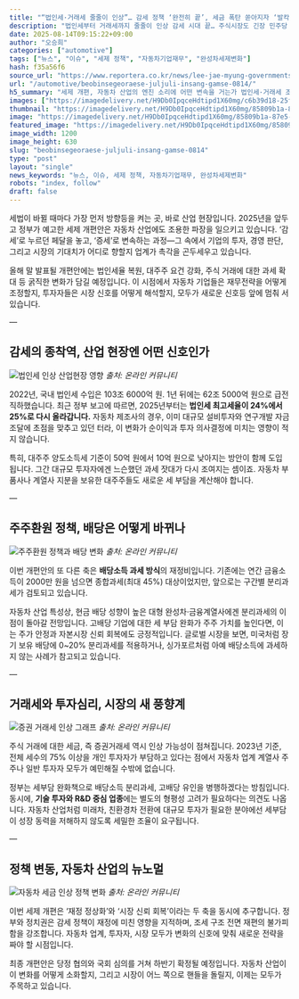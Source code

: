 ```yaml
---
title: "“법인세·거래세 줄줄이 인상”… 감세 정책 ‘완전히 끝’, 세금 폭탄 쏟아지자 ‘발칵’"
description: "법인세부터 거래세까지 줄줄이 인상 감세 시대 끝… 주식시장도 긴장 민주당 “부자 감세 정상화” 강조 ..."
date: 2025-08-14T09:15:22+09:00
author: "오승희"
categories: ["automotive"]
tags: ["뉴스", "이슈", "세제 정책", "자동차기업재무", "완성차세제변화"]
hash: f35a56f6
source_url: "https://www.reportera.co.kr/news/lee-jae-myung-governments-first-tax-reform-plan/"
url: "/automotive/beobinsegeoraese-juljuli-insang-gamse-0814/"
h5_summary: "세제 개편, 자동차 산업의 엔진 소리에 어떤 변속을 거는가 법인세·거래세 조정, 산업 현장엔 실제로 무슨 의미일까"
images: ["https://imagedelivery.net/H9Db0IpqceHdtipd1X60mg/c6b39d18-25f6-43e4-c5d0-990227ace200/public", "https://imagedelivery.net/H9Db0IpqceHdtipd1X60mg/f5c50eb4-d517-4bde-b172-7f1160b79600/public", "https://imagedelivery.net/H9Db0IpqceHdtipd1X60mg/85809b1a-87e5-42cd-fcaf-72f61e181b00/public", "https://imagedelivery.net/H9Db0IpqceHdtipd1X60mg/b3f2fdc6-745f-4bf7-761b-b52b0c892b00/public", "https://imagedelivery.net/H9Db0IpqceHdtipd1X60mg/2bbba19b-2371-4fe6-1fa6-fb3cc97caa00/public"]
thumbnail: "https://imagedelivery.net/H9Db0IpqceHdtipd1X60mg/85809b1a-87e5-42cd-fcaf-72f61e181b00/public"
image: "https://imagedelivery.net/H9Db0IpqceHdtipd1X60mg/85809b1a-87e5-42cd-fcaf-72f61e181b00/public"
featured_image: "https://imagedelivery.net/H9Db0IpqceHdtipd1X60mg/85809b1a-87e5-42cd-fcaf-72f61e181b00/public"
image_width: 1200
image_height: 630
slug: "beobinsegeoraese-juljuli-insang-gamse-0814"
type: "post"
layout: "single"
news_keywords: "뉴스, 이슈, 세제 정책, 자동차기업재무, 완성차세제변화"
robots: "index, follow"
draft: false
---
```


세법이 바뀔 때마다 가장 먼저 방향등을 켜는 곳, 바로 산업 현장입니다. 2025년을 앞두고 정부가 예고한 세제 개편안은 자동차 산업에도 조용한 파장을 일으키고 있습니다. ‘감세’로 누르던 페달을 놓고, ‘증세’로 변속하는 과정—그 속에서 기업의 투자, 경영 판단, 그리고 시장의 기대치가 어디로 향할지 업계가 촉각을 곤두세우고 있습니다.

올해 말 발표될 개편안에는 법인세율 복원, 대주주 요건 강화, 주식 거래에 대한 과세 확대 등 굵직한 변화가 담길 예정입니다. 이 시점에서 자동차 기업들은 재무전략을 어떻게 조정할지, 투자자들은 시장 신호를 어떻게 해석할지, 모두가 새로운 신호등 앞에 멈춰 서 있습니다.

—

## 감세의 종착역, 산업 현장엔 어떤 신호인가

![법인세 인상 산업현장 영향](https://imagedelivery.net/H9Db0IpqceHdtipd1X60mg/c6b39d18-25f6-43e4-c5d0-990227ace200/public)
*출처: 온라인 커뮤니티*


2022년, 국내 법인세 수입은 103조 6000억 원. 1년 뒤에는 62조 5000억 원으로 급전직하했습니다. 최근 정부 보고에 따르면, 2025년부터는 **법인세 최고세율이 24%에서 25%로 다시 올라갑니다.** 자동차 제조사의 경우, 이미 대규모 설비투자와 연구개발 자금 조달에 초점을 맞추고 있던 터라, 이 변화가 순이익과 투자 의사결정에 미치는 영향이 적지 않습니다.

특히, 대주주 양도소득세 기준이 50억 원에서 10억 원으로 낮아지는 방안이 함께 도입됩니다. 그간 대규모 투자자에겐 느슨했던 과세 잣대가 다시 조여지는 셈이죠. 자동차 부품사나 계열사 지분을 보유한 대주주들도 새로운 세 부담을 계산해야 합니다.

—

## 주주환원 정책, 배당은 어떻게 바뀌나

![주주환원 정책과 배당 변화](https://imagedelivery.net/H9Db0IpqceHdtipd1X60mg/f5c50eb4-d517-4bde-b172-7f1160b79600/public)
*출처: 온라인 커뮤니티*


이번 개편안의 또 다른 축은 **배당소득 과세 방식**의 재정비입니다. 기존에는 연간 금융소득이 2000만 원을 넘으면 종합과세(최대 45%) 대상이었지만, 앞으로는 구간별 분리과세가 검토되고 있습니다.

자동차 산업 특성상, 현금 배당 성향이 높은 대형 완성차·금융계열사에겐 분리과세의 이점이 돌아갈 전망입니다. 고배당 기업에 대한 세 부담 완화가 주주 가치를 높인다면, 이는 주가 안정과 자본시장 신뢰 회복에도 긍정적입니다. 글로벌 시장을 보면, 미국처럼 장기 보유 배당에 0~20% 분리과세를 적용하거나, 싱가포르처럼 아예 배당소득에 과세하지 않는 사례가 참고되고 있습니다.

—

## 거래세와 투자심리, 시장의 새 풍향계

![증권 거래세 인상 그래프](https://imagedelivery.net/H9Db0IpqceHdtipd1X60mg/b3f2fdc6-745f-4bf7-761b-b52b0c892b00/public)
*출처: 온라인 커뮤니티*


주식 거래에 대한 세금, 즉 증권거래세 역시 인상 가능성이 점쳐집니다. 2023년 기준, 전체 세수의 75% 이상을 개인 투자자가 부담하고 있다는 점에서 자동차 업계 계열사 주주나 일반 투자자 모두가 예민해질 수밖에 없습니다.

정부는 세부담 완화책으로 배당소득 분리과세, 고배당 유인을 병행하겠다는 방침입니다. 동시에, **기술 투자와 R&D 중심 업종**에는 별도의 형평성 고려가 필요하다는 의견도 나옵니다. 자동차 산업처럼 미래차, 친환경차 전환에 대규모 투자가 필요한 분야에선 세부담이 성장 동력을 저해하지 않도록 세밀한 조율이 요구됩니다.

—

## 정책 변동, 자동차 산업의 뉴노멀

![자동차 세금 인상 정책 변화](https://imagedelivery.net/H9Db0IpqceHdtipd1X60mg/2bbba19b-2371-4fe6-1fa6-fb3cc97caa00/public)
*출처: 온라인 커뮤니티*


이번 세제 개편은 ‘재정 정상화’와 ‘시장 신뢰 회복’이라는 두 축을 동시에 추구합니다. 정부와 정치권은 감세 정책이 재정에 미친 영향을 지적하며, 조세 구조 전면 재편의 불가피함을 강조합니다. 자동차 업계, 투자자, 시장 모두가 변화의 신호에 맞춰 새로운 전략을 짜야 할 시점입니다.

최종 개편안은 당정 협의와 국회 심의를 거쳐 하반기 확정될 예정입니다. 자동차 산업이 이 변화를 어떻게 소화할지, 그리고 시장이 어느 쪽으로 핸들을 돌릴지, 이제는 모두가 주목하고 있습니다.
